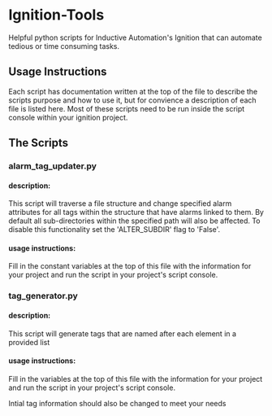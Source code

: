 # Ignition-Tools
Helpful python scripts for Inductive Automation's Ignition that can automate tedious or time consuming tasks.

## Usage Instructions
Each script has documentation written at the top of the file to describe the scripts purpose and how to use it, but for convience a description of each file is listed here. Most of these scripts need to be run inside the script console within your ignition project.

## The Scripts
### alarm_tag_updater.py
#### description:
This script will traverse a file structure and change specified alarm attributes for all tags within the structure that have alarms linked to them. By default all sub-directories within the specified path will also be affected. To disable this functionality set the 'ALTER_SUBDIR' flag to 'False'.
#### usage instructions:
Fill in the constant variables at the top of this file with the information for your project and run the script in your project's script console.

### tag_generator.py
#### description:
This script will generate tags that are named after each element in a provided list

#### usage instructions:
Fill in the variables at the top of this file with the information for your project 
and run the script in your project's script console.

Intial tag information should also be changed to meet your needs
